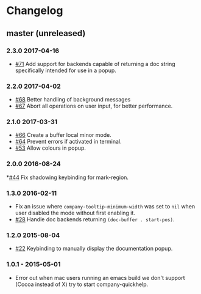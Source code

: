 # Changelog

##  master (unreleased)

### 2.3.0 2017-04-16

* [#71](https://github.com/expez/company-quickhelp/pull/71) Add support for backends capable of returning a doc string specifically intended for use in a popup.

### 2.2.0 2017-04-02

* [#68](https://github.com/expez/company-quickhelp/pull/68) Better handling of background messages
* [#67](https://github.com/expez/company-quickhelp/pull/67) Abort all operations on user input, for better performance.

### 2.1.0 2017-03-31

* [#66](https://github.com/expez/company-quickhelp/issues/66) Create a buffer local minor mode.
* [#64](https://github.com/expez/company-quickhelp/pull/64) Prevent errors if activated in terminal.
* [#53](https://github.com/expez/company-quickhelp/issues/53) Allow colours in popup.

### 2.0.0 2016-08-24

*[#44](https://github.com/expez/company-quickhelp/issues/44) Fix shadowing keybinding for mark-region.

### 1.3.0 2016-02-11

* Fix an issue where `company-tooltip-minimum-width` was set to `nil` when user disabled the mode without first enabling it.
* [#28](https://github.com/expez/company-quickhelp/issues/28)  Handle doc backends returning `(doc-buffer . start-pos)`.

### 1.2.0 2015-08-04

* [#22](https://github.com/expez/company-quickhelp/issues/22) Keybinding to manually display the documentation popup.

### 1.0.1 - 2015-05-01

* Error out when mac users running an emacs build we don't support (Cocoa instead of X) try to start company-quickhelp.
